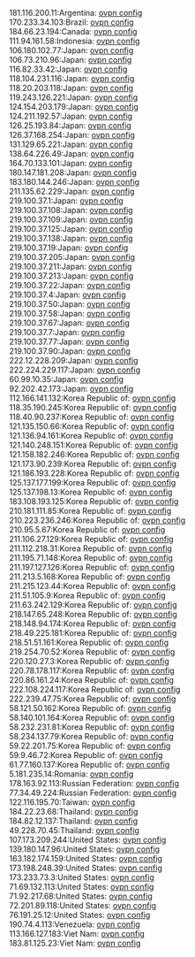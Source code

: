 181.116.200.11:Argentina: [ovpn config](vpn/181_116_200_11.ovpn)  
170.233.34.103:Brazil: [ovpn config](vpn/170_233_34_103.ovpn)  
184.66.23.194:Canada: [ovpn config](vpn/184_66_23_194.ovpn)  
111.94.161.58:Indonesia: [ovpn config](vpn/111_94_161_58.ovpn)  
106.180.102.77:Japan: [ovpn config](vpn/106_180_102_77.ovpn)  
106.73.210.96:Japan: [ovpn config](vpn/106_73_210_96.ovpn)  
116.82.33.42:Japan: [ovpn config](vpn/116_82_33_42.ovpn)  
118.104.231.116:Japan: [ovpn config](vpn/118_104_231_116.ovpn)  
118.20.203.118:Japan: [ovpn config](vpn/118_20_203_118.ovpn)  
119.243.126.221:Japan: [ovpn config](vpn/119_243_126_221.ovpn)  
124.154.203.179:Japan: [ovpn config](vpn/124_154_203_179.ovpn)  
124.211.192.57:Japan: [ovpn config](vpn/124_211_192_57.ovpn)  
126.25.193.84:Japan: [ovpn config](vpn/126_25_193_84.ovpn)  
126.37.168.254:Japan: [ovpn config](vpn/126_37_168_254.ovpn)  
131.129.65.221:Japan: [ovpn config](vpn/131_129_65_221.ovpn)  
138.64.226.49:Japan: [ovpn config](vpn/138_64_226_49.ovpn)  
164.70.133.101:Japan: [ovpn config](vpn/164_70_133_101.ovpn)  
180.147.181.208:Japan: [ovpn config](vpn/180_147_181_208.ovpn)  
183.180.144.246:Japan: [ovpn config](vpn/183_180_144_246.ovpn)  
211.135.62.229:Japan: [ovpn config](vpn/211_135_62_229.ovpn)  
219.100.37.1:Japan: [ovpn config](vpn/219_100_37_1.ovpn)  
219.100.37.108:Japan: [ovpn config](vpn/219_100_37_108.ovpn)  
219.100.37.109:Japan: [ovpn config](vpn/219_100_37_109.ovpn)  
219.100.37.125:Japan: [ovpn config](vpn/219_100_37_125.ovpn)  
219.100.37.138:Japan: [ovpn config](vpn/219_100_37_138.ovpn)  
219.100.37.19:Japan: [ovpn config](vpn/219_100_37_19.ovpn)  
219.100.37.205:Japan: [ovpn config](vpn/219_100_37_205.ovpn)  
219.100.37.211:Japan: [ovpn config](vpn/219_100_37_211.ovpn)  
219.100.37.213:Japan: [ovpn config](vpn/219_100_37_213.ovpn)  
219.100.37.22:Japan: [ovpn config](vpn/219_100_37_22.ovpn)  
219.100.37.4:Japan: [ovpn config](vpn/219_100_37_4.ovpn)  
219.100.37.50:Japan: [ovpn config](vpn/219_100_37_50.ovpn)  
219.100.37.58:Japan: [ovpn config](vpn/219_100_37_58.ovpn)  
219.100.37.67:Japan: [ovpn config](vpn/219_100_37_67.ovpn)  
219.100.37.7:Japan: [ovpn config](vpn/219_100_37_7.ovpn)  
219.100.37.77:Japan: [ovpn config](vpn/219_100_37_77.ovpn)  
219.100.37.90:Japan: [ovpn config](vpn/219_100_37_90.ovpn)  
222.12.228.209:Japan: [ovpn config](vpn/222_12_228_209.ovpn)  
222.224.229.117:Japan: [ovpn config](vpn/222_224_229_117.ovpn)  
60.99.10.35:Japan: [ovpn config](vpn/60_99_10_35.ovpn)  
92.202.42.173:Japan: [ovpn config](vpn/92_202_42_173.ovpn)  
112.166.141.132:Korea Republic of: [ovpn config](vpn/112_166_141_132.ovpn)  
118.35.190.245:Korea Republic of: [ovpn config](vpn/118_35_190_245.ovpn)  
118.40.90.237:Korea Republic of: [ovpn config](vpn/118_40_90_237.ovpn)  
121.135.150.66:Korea Republic of: [ovpn config](vpn/121_135_150_66.ovpn)  
121.136.94.161:Korea Republic of: [ovpn config](vpn/121_136_94_161.ovpn)  
121.140.248.151:Korea Republic of: [ovpn config](vpn/121_140_248_151.ovpn)  
121.158.182.246:Korea Republic of: [ovpn config](vpn/121_158_182_246.ovpn)  
121.173.90.239:Korea Republic of: [ovpn config](vpn/121_173_90_239.ovpn)  
121.186.193.228:Korea Republic of: [ovpn config](vpn/121_186_193_228.ovpn)  
125.137.177.199:Korea Republic of: [ovpn config](vpn/125_137_177_199.ovpn)  
125.137.198.13:Korea Republic of: [ovpn config](vpn/125_137_198_13.ovpn)  
183.108.193.125:Korea Republic of: [ovpn config](vpn/183_108_193_125.ovpn)  
210.181.111.85:Korea Republic of: [ovpn config](vpn/210_181_111_85.ovpn)  
210.223.236.246:Korea Republic of: [ovpn config](vpn/210_223_236_246.ovpn)  
210.95.5.67:Korea Republic of: [ovpn config](vpn/210_95_5_67.ovpn)  
211.106.27.129:Korea Republic of: [ovpn config](vpn/211_106_27_129.ovpn)  
211.112.218.31:Korea Republic of: [ovpn config](vpn/211_112_218_31.ovpn)  
211.195.71.148:Korea Republic of: [ovpn config](vpn/211_195_71_148.ovpn)  
211.197.127.126:Korea Republic of: [ovpn config](vpn/211_197_127_126.ovpn)  
211.213.5.168:Korea Republic of: [ovpn config](vpn/211_213_5_168.ovpn)  
211.215.123.44:Korea Republic of: [ovpn config](vpn/211_215_123_44.ovpn)  
211.51.105.9:Korea Republic of: [ovpn config](vpn/211_51_105_9.ovpn)  
211.63.242.129:Korea Republic of: [ovpn config](vpn/211_63_242_129.ovpn)  
218.147.65.248:Korea Republic of: [ovpn config](vpn/218_147_65_248.ovpn)  
218.148.94.174:Korea Republic of: [ovpn config](vpn/218_148_94_174.ovpn)  
218.49.225.181:Korea Republic of: [ovpn config](vpn/218_49_225_181.ovpn)  
218.51.51.161:Korea Republic of: [ovpn config](vpn/218_51_51_161.ovpn)  
219.254.70.52:Korea Republic of: [ovpn config](vpn/219_254_70_52.ovpn)  
220.120.27.3:Korea Republic of: [ovpn config](vpn/220_120_27_3.ovpn)  
220.78.178.117:Korea Republic of: [ovpn config](vpn/220_78_178_117.ovpn)  
220.86.161.24:Korea Republic of: [ovpn config](vpn/220_86_161_24.ovpn)  
222.108.224.117:Korea Republic of: [ovpn config](vpn/222_108_224_117.ovpn)  
222.239.47.75:Korea Republic of: [ovpn config](vpn/222_239_47_75.ovpn)  
58.121.50.162:Korea Republic of: [ovpn config](vpn/58_121_50_162.ovpn)  
58.140.101.164:Korea Republic of: [ovpn config](vpn/58_140_101_164.ovpn)  
58.232.231.81:Korea Republic of: [ovpn config](vpn/58_232_231_81.ovpn)  
58.234.137.79:Korea Republic of: [ovpn config](vpn/58_234_137_79.ovpn)  
59.22.201.75:Korea Republic of: [ovpn config](vpn/59_22_201_75.ovpn)  
59.9.46.72:Korea Republic of: [ovpn config](vpn/59_9_46_72.ovpn)  
61.77.160.137:Korea Republic of: [ovpn config](vpn/61_77_160_137.ovpn)  
5.181.235.14:Romania: [ovpn config](vpn/5_181_235_14.ovpn)  
178.163.92.113:Russian Federation: [ovpn config](vpn/178_163_92_113.ovpn)  
77.34.49.224:Russian Federation: [ovpn config](vpn/77_34_49_224.ovpn)  
122.116.195.70:Taiwan: [ovpn config](vpn/122_116_195_70.ovpn)  
184.22.23.68:Thailand: [ovpn config](vpn/184_22_23_68.ovpn)  
184.82.12.137:Thailand: [ovpn config](vpn/184_82_12_137.ovpn)  
49.228.70.45:Thailand: [ovpn config](vpn/49_228_70_45.ovpn)  
107.173.209.244:United States: [ovpn config](vpn/107_173_209_244.ovpn)  
139.180.147.96:United States: [ovpn config](vpn/139_180_147_96.ovpn)  
163.182.174.159:United States: [ovpn config](vpn/163_182_174_159.ovpn)  
173.198.248.39:United States: [ovpn config](vpn/173_198_248_39.ovpn)  
173.233.73.3:United States: [ovpn config](vpn/173_233_73_3.ovpn)  
71.69.132.113:United States: [ovpn config](vpn/71_69_132_113.ovpn)  
71.92.217.68:United States: [ovpn config](vpn/71_92_217_68.ovpn)  
72.201.89.118:United States: [ovpn config](vpn/72_201_89_118.ovpn)  
76.191.25.12:United States: [ovpn config](vpn/76_191_25_12.ovpn)  
190.74.4.113:Venezuela: [ovpn config](vpn/190_74_4_113.ovpn)  
113.166.127.183:Viet Nam: [ovpn config](vpn/113_166_127_183.ovpn)  
183.81.125.23:Viet Nam: [ovpn config](vpn/183_81_125_23.ovpn)  
